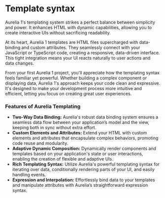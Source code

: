 # Template syntax

Aurelia 1's templating system strikes a perfect balance between simplicity and power. It enhances HTML with dynamic capabilities, allowing you to create interactive UIs without sacrificing readability.

At its heart, Aurelia 1 templates are HTML files supercharged with data-binding and custom attributes. They seamlessly connect with your JavaScript or TypeScript code, creating a responsive, data-driven interface. This tight integration means your UI reacts naturally to user actions and data changes.

From your first Aurelia 1 project, you'll appreciate how the templating syntax feels familiar yet powerful. Whether building a complex component or displaying data, Aurelia 1's approach keeps your code clean and expressive. It's designed to make your development process more intuitive and efficient, letting you focus on creating great user experiences.

### Features of Aurelia Templating <a href="#features-of-aurelia-templating" id="features-of-aurelia-templating"></a>

* **Two-Way Data Binding:** Aurelia's robust data binding system ensures a seamless data flow between your application’s model and the view, keeping both in sync without extra effort.
* **Custom Elements and Attributes:** Extend your HTML with custom elements and attributes that encapsulate complex behaviors, promoting code reuse and modularity.
* **Adaptive Dynamic Composition:** Dynamically render components and templates based on your application's state or user interactions, enabling the creation of flexible and adaptive UIs.
* **Rich Templating Syntax:** Utilize Aurelia's powerful templating syntax for iterating over data, conditionally rendering parts of your UI, and easily handling events.
* **Expression and Interpolation:** Effortlessly bind data to your templates and manipulate attributes with Aurelia’s straightforward expression syntax.
